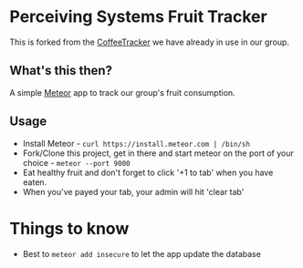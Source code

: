 # Perceiving Systems Fruit Tracker
This is forked from the [CoffeeTracker](https://github.com/astromoose/CoffeeTracker) we have already in use in our group.

## What's this then?
A simple [Meteor](http://www.meteor.com) app to track our group's fruit consumption.

## Usage
* Install Meteor - `curl https://install.meteor.com | /bin/sh`
* Fork/Clone this project, get in there and start meteor on the port of your choice - `meteor --port 9000`
* Eat healthy fruit and don't forget to click '+1 to tab' when you have eaten.
* When you've payed your tab, your admin will hit 'clear tab'

# Things to know
* Best to `meteor add insecure` to let the app update the database
